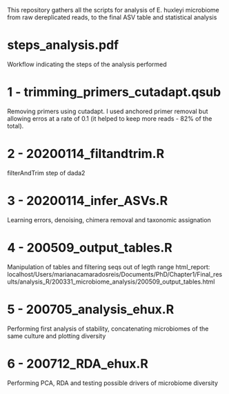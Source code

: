 This repository gathers all the scripts for analysis of E. huxleyi microbiome from raw dereplicated reads, to the final ASV table and statistical analysis

# steps_analysis.pdf
Workflow indicating the steps of the analysis performed

# 1 - trimming_primers_cutadapt.qsub

Removing primers using cutadapt. I used anchored primer removal but allowing erros at a rate of 0.1 (it helped to keep more reads - 82% of the total). 

# 2 - 20200114_filtandtrim.R
filterAndTrim step of dada2

# 3 - 20200114_infer_ASVs.R
Learning errors, denoising, chimera removal and taxonomic assignation

# 4 - 200509_output_tables.R
Manipulation of tables and filtering seqs out of legth range
html_report: localhost/Users/marianacamaradosreis/Documents/PhD/Chapter1/Final_results/analysis_R/200331_microbiome_analysis/200509_output_tables.html

# 5 - 200705_analysis_ehux.R
Performing first analysis of stability, concatenating microbiomes of the same culture and plotting diversity

# 6 - 200712_RDA_ehux.R
Performing PCA, RDA and testing possible drivers of microbiome diversity
